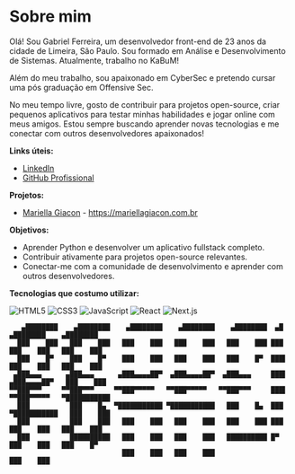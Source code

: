 # Sobre mim

Olá! Sou Gabriel Ferreira, um desenvolvedor front-end de 23 anos da cidade de Limeira, São Paulo. Sou formado em Análise e Desenvolvimento de Sistemas. Atualmente, trabalho no KaBuM!

Além do meu trabalho, sou apaixonado em CyberSec e pretendo cursar uma pós graduação em Offensive Sec.

No meu tempo livre, gosto de contribuir para projetos open-source, criar pequenos aplicativos para testar minhas habilidades e jogar online com meus amigos. Estou sempre buscando aprender novas tecnologias e me conectar com outros desenvolvedores apaixonados!

**Links úteis:**

* [LinkedIn](https://www.linkedin.com/in/yferreirinha/)
* [GitHub Profissional](https://github.com/kbm-ferreira)

**Projetos:**

* [Mariella Giacon](https://github.com/ferreira710/mariella-giacon) - https://mariellagiacon.com.br

**Objetivos:**

* Aprender Python e desenvolver um aplicativo fullstack completo.
* Contribuir ativamente para projetos open-source relevantes.
* Conectar-me com a comunidade de desenvolvimento e aprender com outros desenvolvedores.

**Tecnologias que costumo utilizar:**

![HTML5](https://img.shields.io/badge/HTML5-E34F26?style=for-the-badge&logo=html5&logoColor=white)
![CSS3](https://img.shields.io/badge/CSS3-1572B6?style=for-the-badge&logo=css3&logoColor=white)
![JavaScript](https://img.shields.io/badge/JavaScript-F7DF1E?style=for-the-badge&logo=javascript&logoColor=black)
![React](https://img.shields.io/badge/React-20232A?style=for-the-badge&logo=react&logoColor=61DAFB)
![Next.js](https://img.shields.io/badge/Next.js-000000?style=for-the-badge&logo=nextjs&logoColor=white)

```
   ▄████████    ▄████████    ▄████████    ▄████████    ▄████████  ▄█     ▄████████    ▄████████ 
  ███    ███   ███    ███   ███    ███   ███    ███   ███    ███ ███    ███    ███   ███    ███ 
  ███    █▀    ███    █▀    ███    ███   ███    ███   ███    █▀  ███▌   ███    ███   ███    ███ 
 ▄███▄▄▄      ▄███▄▄▄      ▄███▄▄▄▄██▀  ▄███▄▄▄▄██▀  ▄███▄▄▄     ███▌  ▄███▄▄▄▄██▀   ███    ███ 
▀▀███▀▀▀     ▀▀███▀▀▀     ▀▀███▀▀▀▀▀   ▀▀███▀▀▀▀▀   ▀▀███▀▀▀     ███▌ ▀▀███▀▀▀▀▀   ▀███████████ 
  ███          ███    █▄  ▀███████████ ▀███████████   ███    █▄  ███  ▀███████████   ███    ███ 
  ███          ███    ███   ███    ███   ███    ███   ███    ███ ███    ███    ███   ███    ███ 
  ███          ██████████   ███    ███   ███    ███   ██████████ █▀     ███    ███   ███    █▀  
                            ███    ███   ███    ███                     ███    ███
```
